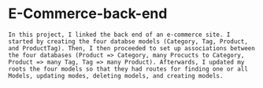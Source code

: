 # E-Commerce-back-end
    In this project, I linked the back end of an e-commerce site. I started by creating the four databse models (Category, Tag, Product, and ProductTag). Then, I then proceeded to set up associations between the four databases (Product => Category, many Procucts to Category, Product => many Tag, Tag => many Product). Afterwards, I updated my roots the four models so that they had routes for finding one or all Models, updating modes, deleting models, and creating models.